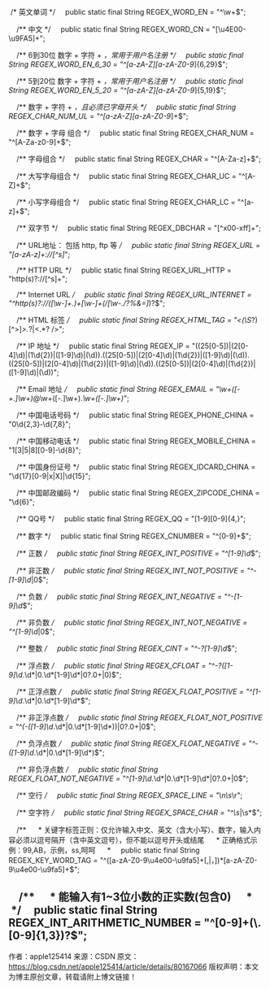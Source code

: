  /* 英文单词 */
    public static final String REGEX_WORD_EN = "^\\w+$";


    /** 中文 */
    public static final String REGEX_WORD_CN = "[\u4E00-\u9FA5]+";


    /** 6到30位 数字 + 字符 + _，常用于用户名注册 */
    public static final String REGEX_WORD_EN_6_30 = "^[a-zA-Z][a-zA-Z0-9_]{6,29}$";


    /** 5到20位 数字 + 字符 + _，常用于用户名注册 */
    public static final String REGEX_WORD_EN_5_20 = "^[a-zA-Z][a-zA-Z0-9_]{5,19}$";


    /** 数字 + 字符 + _，且必须已字母开头 */
    public static final String REGEX_CHAR_NUM_UL = "^[a-zA-Z][a-zA-Z0-9_]+$";


    /** 数字 + 字母 组合 */
    public static final String REGEX_CHAR_NUM = "^[A-Za-z0-9]+$";


    /** 字母组合 */
    public static final String REGEX_CHAR = "^[A-Za-z]+$";


    /** 大写字母组合 */
    public static final String REGEX_CHAR_UC = "^[A-Z]+$";


    /** 小写字母组合 */
    public static final String REGEX_CHAR_LC = "^[a-z]+$";


    /** 双字节 */
    public static final String REGEX_DBCHAR = "[^x00-xff]+";


    /** URL地址： 包括 http, ftp 等 */
    public static final String REGEX_URL = "[a-zA-z]+://[^s]*";


    /** HTTP URL */
    public static final String REGEX_URL_HTTP = "http(s)?://[^s]+";


    /** Internet URL */
    public static final String REGEX_URL_INTERNET = "^http(s)?://([\\w-]+.)+[\\w-]+(/[\\w-./?%&=]*)?$";


    /** HTML 标签 */
    public static final String REGEX_HTML_TAG = "<(\\S*?)[^>]*>.*?|<.*? />";


    /** IP 地址 */
    public static final String REGEX_IP = "((25[0-5])|(2[0-4]\\d)|(1\\d{2})|([1-9]\\d)|(\\d)).((25[0-5])|(2[0-4]\\d)|(1\\d{2})|([1-9]\\d)|(\\d)).((25[0-5])|(2[0-4]\\d)|(1\\d{2})|([1-9]\\d)|(\\d)).((25[0-5])|(2[0-4]\\d)|(1\\d{2})|([1-9]\\d)|(\\d))";


    /** Email 地址 */
    public static final String REGEX_EMAIL = "\\w+([-+.]\\w+)*@\\w+([-.]\\w+)*.\\w+([-.]\\w+)*";


    /** 中国电话号码 */
    public static final String REGEX_PHONE_CHINA = "0\\d{2,3}-\\d{7,8}";


    /** 中国移动电话 */
    public static final String REGEX_MOBILE_CHINA = "1[3|5|8][0-9]-\\d{8}";


    /** 中国身份证号 */
    public static final String REGEX_IDCARD_CHINA = "\\d{17}[0-9|x|X]|\\d{15}";


    /** 中国邮政编码 */
    public static final String REGEX_ZIPCODE_CHINA = "\\d{6}";


    /** QQ号 */
    public static final String REGEX_QQ = "[1-9][0-9]{4,}";


    /** 数字 */
    public static final String REGEX_CNUMBER = "^[0-9]+$";


    /** 正数 */
    public static final String REGEX_INT_POSITIVE = "^[1-9]\\d*$";


    /** 非正数 */
    public static final String REGEX_INT_NOT_POSITIVE = "^-[1-9]\\d*|0$";


    /** 负数 */
    public static final String REGEX_INT_NEGATIVE = "^-[1-9]\\d*$";


    /** 非负数 */
    public static final String REGEX_INT_NOT_NEGATIVE = "^[1-9]\\d*|0$";


    /** 整数 */
    public static final String REGEX_CINT = "^-?[1-9]\\d*$";


    /** 浮点数 */
    public static final String REGEX_CFLOAT = "^-?([1-9]\\d*.\\d*|0.\\d*[1-9]\\d*|0?.0+|0)$";


    /** 正浮点数 */
    public static final String REGEX_FLOAT_POSITIVE = "^[1-9]\\d*.\\d*|0.\\d*[1-9]\\d*$";


    /** 非正浮点数 */
    public static final String REGEX_FLOAT_NOT_POSITIVE = "^(-([1-9]\\d*.\\d*|0.\\d*[1-9]\\d*))|0?.0+|0$";


    /** 负浮点数 */
    public static final String REGEX_FLOAT_NEGATIVE = "^-([1-9]\\d*.\\d*|0.\\d*[1-9]\\d*)$";


    /** 非负浮点数 */
    public static final String REGEX_FLOAT_NOT_NEGATIVE = "^[1-9]\\d*.\\d*|0.\\d*[1-9]\\d*|0?.0+|0$";


    /** 空行 */
    public static final String REGEX_SPACE_LINE = "\n\\s*\r";


    /** 空字符 */
    public static final String REGEX_SPACE_CHAR = "^\\s*|\\s*$";


    /**
     * 关键字标签正则：仅允许输入中文、英文（含大小写）、数字，输入内容必须以逗号隔开（含中英文逗号），但不能以逗号开头或结尾
     * 正确格式示例：99,AB，示例，ss,呵呵
     *
    public static final String REGEX_KEY_WORD_TAG = "^([a-zA-Z0-9\\u4e00-\\u9fa5]+[,|，])*[a-zA-Z0-9\\u4e00-\\u9fa5]+$";


    /**
     * 能输入有1~3位小数的正实数(包含0)
     *
     */
    public static final String REGEX_INT_ARITHMETIC_NUMBER = "^[0-9]+(\\.[0-9]{1,3})?$";
--------------------- 
作者：apple125414 
来源：CSDN 
原文：https://blog.csdn.net/apple125414/article/details/80167066 
版权声明：本文为博主原创文章，转载请附上博文链接！
